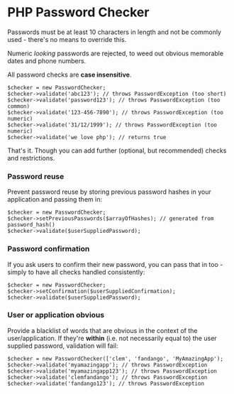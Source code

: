 # PHP Password Checker

Passwords must be at least 10 characters in length and not be commonly used - there's no means to override this.

Numeric *looking* passwords are rejected, to weed out obvious memorable dates and phone numbers.

All password checks are **case insensitive**.

```
$checker = new PasswordChecker;
$checker->validate('abc123'); // throws PasswordException (too short)
$checker->validate('password123'); // throws PasswordException (too common)
$checker->validate('123-456-7890'); // throws PasswordException (too numeric)
$checker->validate('31/12/1999'); // throws PasswordException (too numeric)
$checker->validate('we love php'); // returns true
```

That's it. Though you can add further (optional, but recommended) checks and restrictions.

### Password reuse

Prevent password reuse by storing previous password hashes in your application and passing them in:

```
$checker = new PasswordChecker;
$checker->setPreviousPasswords($arrayOfHashes); // generated from password_hash()
$checker->validate($userSuppliedPassword);
```

### Password confirmation

If you ask users to confirm their new password, you can pass that in too - simply to have all checks handled consistently:

```
$checker = new PasswordChecker;
$checker->setConfirmation($userSuppliedConfirmation);
$checker->validate($userSuppliedPassword);
```

### User or application obvious

Provide a blacklist of words that are obvious in the context of the user/application. If they're **within** (i.e. not necessarily equal to) the user supplied password, validation will fail:

```
$checker = new PasswordChecker(['clem', 'fandango', 'MyAmazingApp');
$checker->validate('myamazingapp'); // throws PasswordException
$checker->validate('myamazingapp123'); // throws PasswordException
$checker->validate('clemfandango'); // throws PasswordException
$checker->validate('fandango123'); // throws PasswordException
```
